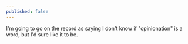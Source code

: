 ```yaml
---
published: false
---
```

I'm going to go on the record as saying I don't know if "opinionation" is a word, but I'd sure like it to be.